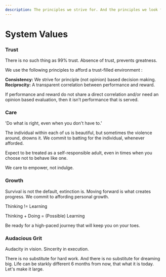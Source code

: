 ```yaml
---
description: The principles we strive for. And the principles we look for.
---
```


# System Values

### Trust

There is no such thing as 99% trust. Absence of trust, prevents greatness. 

We use the following principles to afford a trust-filled environment :  
  
**Consistency:** We strive for principle \(not opinion\) based decision making.   
**Reciprocity:** A transparent correlation between performance and reward.

If performance and reward do not share a direct correlation and/or need an opinion based evaluation, then it isn’t performance that is served.

### 

### Care

'Do what is right, even when you don't have to.' 

The individual within each of us is beautiful, but sometimes the violence around, drowns it. We commit to batting for the individual, whenever afforded.

Expect to be treated as a self-responsible adult, even in times when you choose not to behave like one. 

We care to empower, not indulge.

### 

### Growth

Survival is not the default, extinction is. Moving forward is what creates progress. We commit to affording personal growth.  
  
Thinking != Learning

Thinking + Doing = \(Possible\) Learning

Be ready for a high-paced journey that will keep you on your toes.



### Audacious Grit

Audacity in vision. Sincerity in execution.  
  
There is no substitute for hard work. And there is no substitute for dreaming big. Life can be starkly different 6 months from now, that what it is today. Let's make it large.


